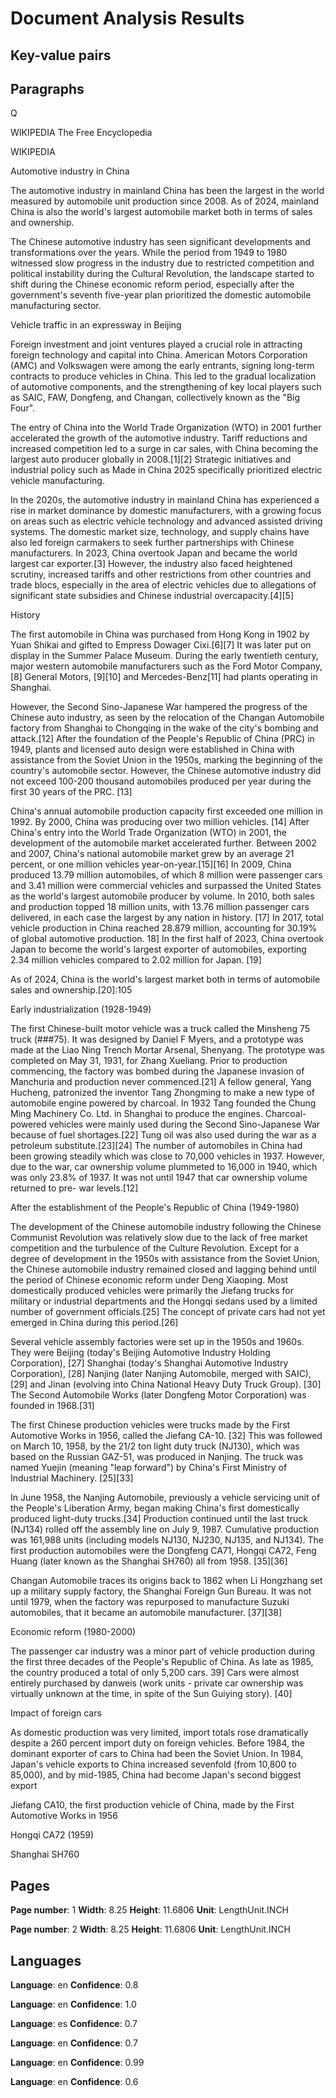 # Document Analysis Results

## Key-value pairs

## Paragraphs

Q

WIKIPEDIA The Free Encyclopedia

WIKIPEDIA

Automotive industry in China

The automotive industry in mainland China has been the largest in the world measured by automobile unit production since 2008. As of 2024, mainland China is also the world's largest automobile market both in terms of sales and ownership.

The Chinese automotive industry has seen significant developments and transformations over the years. While the period from 1949 to 1980 witnessed slow progress in the industry due to restricted competition and political instability during the Cultural Revolution, the landscape started to shift during the Chinese economic reform period, especially after the government's seventh five-year plan prioritized the domestic automobile manufacturing sector.

Vehicle traffic in an expressway in Beijing

Foreign investment and joint ventures played a crucial role in attracting foreign technology and capital into China. American Motors Corporation (AMC) and Volkswagen were among the early entrants, signing long-term contracts to produce vehicles in China. This led to the gradual localization of automotive components, and the strengthening of key local players such as SAIC, FAW, Dongfeng, and Changan, collectively known as the "Big Four".

The entry of China into the World Trade Organization (WTO) in 2001 further accelerated the growth of the automotive industry. Tariff reductions and increased competition led to a surge in car sales, with China becoming the largest auto producer globally in 2008.[1][2] Strategic initiatives and industrial policy such as Made in China 2025 specifically prioritized electric vehicle manufacturing.

In the 2020s, the automotive industry in mainland China has experienced a rise in market dominance by domestic manufacturers, with a growing focus on areas such as electric vehicle technology and advanced assisted driving systems. The domestic market size, technology, and supply chains have also led foreign carmakers to seek further partnerships with Chinese manufacturers. In 2023, China overtook Japan and became the world largest car exporter.[3] However, the industry also faced heightened scrutiny, increased tariffs and other restrictions from other countries and trade blocs, especially in the area of electric vehicles due to allegations of significant state subsidies and Chinese industrial overcapacity.[4][5]

History

The first automobile in China was purchased from Hong Kong in 1902 by Yuan Shikai and gifted to Empress Dowager Cixi.[6][7] It was later put on display in the Summer Palace Museum. During the early twentieth century, major western automobile manufacturers such as the Ford Motor Company, [8] General Motors, [9][10] and Mercedes-Benz[11] had plants operating in Shanghai.

However, the Second Sino-Japanese War hampered the progress of the Chinese auto industry, as seen by the relocation of the Changan Automobile factory from Shanghai to Chongqing in the wake of the city's bombing and attack.[12] After the foundation of the People's Republic of China (PRC) in 1949, plants and licensed auto design were established in China with assistance from the Soviet Union in the 1950s, marking the beginning of the country's automobile sector. However, the Chinese automotive industry did not exceed 100-200 thousand automobiles produced per year during the first 30 years of the PRC. [13]

China's annual automobile production capacity first exceeded one million in 1992. By 2000, China was producing over two million vehicles. [14] After China's entry into the World Trade Organization (WTO) in 2001, the development of the automobile market accelerated further. Between 2002 and 2007, China's national automobile market grew by an average 21 percent, or one million vehicles year-on-year.[15][16] In 2009, China produced 13.79 million automobiles, of which 8 million were passenger cars and 3.41 million were commercial vehicles and surpassed the United States as the world's largest automobile producer by volume. In 2010, both sales and production topped 18 million units, with 13.76 million passenger cars delivered, in each case the largest by any nation in history. [17] In 2017, total vehicle production in China reached 28.879 million, accounting for 30.19% of global automotive production. 18] In the first half of 2023, China overtook Japan to become the world's largest exporter of automobiles, exporting 2.34 million vehicles compared to 2.02 million for Japan. [19]

As of 2024, China is the world's largest market both in terms of automobile sales and ownership.[20]:105

Early industrialization (1928-1949)

The first Chinese-built motor vehicle was a truck called the Minsheng 75 truck (###75). It was designed by Daniel F Myers, and a prototype was made at the Liao Ning Trench Mortar Arsenal, Shenyang. The prototype was completed on May 31, 1931, for Zhang Xueliang. Prior to production commencing, the factory was bombed during the Japanese invasion of Manchuria and production never commenced.[21] A fellow general, Yang Hucheng, patronized the inventor Tang Zhongming to make a new type of automobile engine powered by charcoal. In 1932 Tang founded the Chung Ming Machinery Co. Ltd. in Shanghai to produce the engines. Charcoal-powered vehicles were mainly used during the Second Sino-Japanese War because of fuel shortages.[22] Tung oil was also used during the war as a petroleum substitute.[23][24] The number of automobiles in China had been growing steadily which was close to 70,000 vehicles in 1937. However, due to the war, car ownership volume plummeted to 16,000 in 1940, which was only 23.8% of 1937. It was not until 1947 that car ownership volume returned to pre- war levels.[12]

After the establishment of the People's Republic of China (1949-1980)

The development of the Chinese automobile industry following the Chinese Communist Revolution was relatively slow due to the lack of free market competition and the turbulence of the Culture Revolution. Except for a degree of development in the 1950s with assistance from the Soviet Union, the Chinese automobile industry remained closed and lagging behind until the period of Chinese economic reform under Deng Xiaoping. Most domestically produced vehicles were primarily the Jiefang trucks for military or industrial departments and the Hongqi sedans used by a limited number of government officials.[25] The concept of private cars had not yet emerged in China during this period.[26]

Several vehicle assembly factories were set up in the 1950s and 1960s. They were Beijing (today's Beijing Automotive Industry Holding Corporation), [27] Shanghai (today's Shanghai Automotive Industry Corporation), [28] Nanjing (later Nanjing Automobile, merged with SAIC), [29] and Jinan (evolving into China National Heavy Duty Truck Group). [30] The Second Automobile Works (later Dongfeng Motor Corporation) was founded in 1968.[31]

The first Chinese production vehicles were trucks made by the First Automotive Works in 1956, called the Jiefang CA-10. [32] This was followed on March 10, 1958, by the 21/2 ton light duty truck (NJ130), which was based on the Russian GAZ-51, was produced in Nanjing. The truck was named Yuejin (meaning "leap forward") by China's First Ministry of Industrial Machinery. [25][33]

In June 1958, the Nanjing Automobile, previously a vehicle servicing unit of the People's Liberation Army, began making China's first domestically produced light-duty trucks.[34] Production continued until the last truck (NJ134) rolled off the assembly line on July 9, 1987. Cumulative production was 161,988 units (including models NJ130, NJ230, NJ135, and NJ134). The first production automobiles were the Dongfeng CA71, Hongqi CA72, Feng Huang (later known as the Shanghai SH760) all from 1958. [35][36]

Changan Automobile traces its origins back to 1862 when Li Hongzhang set up a military supply factory, the Shanghai Foreign Gun Bureau. It was not until 1979, when the factory was repurposed to manufacture Suzuki automobiles, that it became an automobile manufacturer. [37][38]

Economic reform (1980-2000)

The passenger car industry was a minor part of vehicle production during the first three decades of the People's Republic of China. As late as 1985, the country produced a total of only 5,200 cars. 39] Cars were almost entirely purchased by danweis (work units - private car ownership was virtually unknown at the time, in spite of the Sun Guiying story). [40]

Impact of foreign cars

As domestic production was very limited, import totals rose dramatically despite a 260 percent import duty on foreign vehicles. Before 1984, the dominant exporter of cars to China had been the Soviet Union. In 1984, Japan's vehicle exports to China increased sevenfold (from 10,800 to 85,000), and by mid-1985, China had become Japan's second biggest export

Jiefang CA10, the first production vehicle of China, made by the First Automotive Works in 1956

Hongqi CA72 (1959)

Shanghai SH760

## Pages

**Page number**: 1
**Width**: 8.25
**Height**: 11.6806
**Unit**: LengthUnit.INCH

**Page number**: 2
**Width**: 8.25
**Height**: 11.6806
**Unit**: LengthUnit.INCH

## Languages

**Language**: en
**Confidence**: 0.8

**Language**: en
**Confidence**: 1.0

**Language**: es
**Confidence**: 0.7

**Language**: en
**Confidence**: 0.7

**Language**: en
**Confidence**: 0.99

**Language**: en
**Confidence**: 0.6

